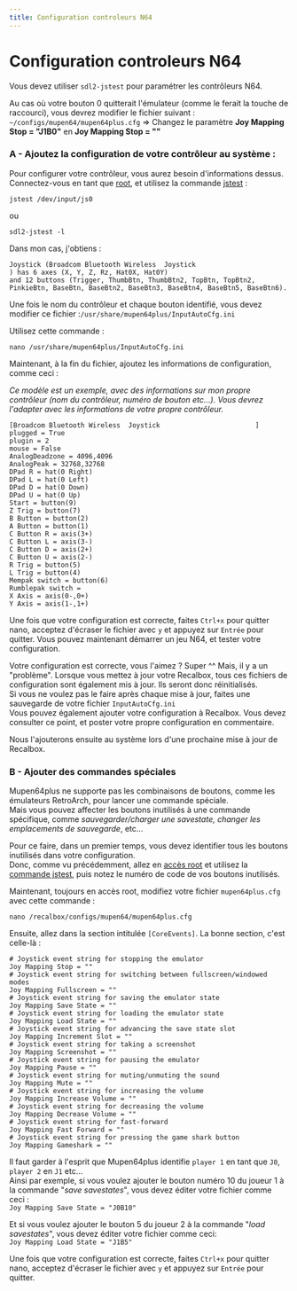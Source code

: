 ```yaml
---
title: Configuration controleurs N64
---
```


# Configuration controleurs N64

Vous devez utiliser `sdl2-jstest` pour paramétrer les contrôleurs N64.

Au cas où votre bouton 0 quitterait l'émulateur \(comme le ferait la touche de raccourci\), vous devrez modifier le fichier suivant : `~/configs/mupen64/mupen64plus.cfg` =&gt; Changez le paramètre **Joy Mapping Stop = "J1B0"** en **Joy Mapping Stop = ""** 

### A - Ajoutez la configuration de votre contrôleur au système :

Pour configurer votre contrôleur, vous aurez besoin d'informations dessus. Connectez-vous en tant que [root](/v/francais/tutoriels/systeme/acces/acces-root-via-terminal), et utilisez la commande [jstest](/v/francais/tutoriels/obsoletes/testez-votre-joystick-avec-jstest) :

`jstest /dev/input/js0`

ou

`sdl2-jstest -l`

Dans mon cas, j'obtiens :

```text
Joystick (Broadcom Bluetooth Wireless  Joystick                        ) has 6 axes (X, Y, Z, Rz, Hat0X, Hat0Y)
and 12 buttons (Trigger, ThumbBtn, ThumbBtn2, TopBtn, TopBtn2, PinkieBtn, BaseBtn, BaseBtn2, BaseBtn3, BaseBtn4, BaseBtn5, BaseBtn6).
```

Une fois le nom du contrôleur et chaque bouton identifié, vous devez modifier ce fichier :`/usr/share/mupen64plus/InputAutoCfg.ini`

Utilisez cette commande :

`nano /usr/share/mupen64plus/InputAutoCfg.ini`

Maintenant, à la fin du fichier, ajoutez les informations de configuration, comme ceci :

_Ce modèle est un exemple, avec des informations sur mon propre contrôleur \(nom du contrôleur, numéro de bouton etc...\). Vous devrez l'adapter avec les informations de votre propre contrôleur._

```text
[Broadcom Bluetooth Wireless  Joystick                        ]
plugged = True
plugin = 2
mouse = False
AnalogDeadzone = 4096,4096
AnalogPeak = 32768,32768
DPad R = hat(0 Right)
DPad L = hat(0 Left)
DPad D = hat(0 Down)
DPad U = hat(0 Up)
Start = button(9)
Z Trig = button(7)
B Button = button(2)
A Button = button(1)
C Button R = axis(3+)
C Button L = axis(3-)
C Button D = axis(2+)
C Button U = axis(2-)
R Trig = button(5)
L Trig = button(4)
Mempak switch = button(6)
Rumblepak switch = 
X Axis = axis(0-,0+)
Y Axis = axis(1-,1+)
```

Une fois que votre configuration est correcte, faites `Ctrl+x` pour quitter nano, acceptez d'écraser le fichier avec `y` et appuyez sur `Entrée` pour quitter. Vous pouvez maintenant démarrer un jeu N64, et tester votre configuration.

Votre configuration est correcte, vous l'aimez ? Super ^^ Mais, il y a un "problème". Lorsque vous mettez à jour votre Recalbox, tous ces fichiers de configuration sont également mis à jour. Ils seront donc réinitialisés.  
Si vous ne voulez pas le faire après chaque mise à jour, faites une sauvegarde de votre fichier `InputAutoCfg.ini`  
Vous pouvez également ajouter votre configuration à Recalbox. Vous devez consulter ce point, et poster votre propre configuration en commentaire.

Nous l'ajouterons ensuite au système lors d'une prochaine mise à jour de Recalbox.

### B - Ajouter des commandes spéciales

Mupen64plus ne supporte pas les combinaisons de boutons, comme les émulateurs RetroArch, pour lancer une commande spéciale.  
Mais vous pouvez affecter les boutons inutilisés à une commande spécifique, comme _sauvegarder/charger une savestate, changer les emplacements de sauvegarde_, etc...

Pour ce faire, dans un premier temps, vous devez identifier tous les boutons inutilisés dans votre configuration.  
Donc, comme vu précédemment, allez en [accès root](/v/francais/tutoriels/systeme/acces/acces-root-via-terminal) et utilisez la [commande jstest](/v/francais/tutoriels/obsoletes/testez-votre-joystick-avec-jstest), puis notez le numéro de code de vos boutons inutilisés.

Maintenant, toujours en accès root, modifiez votre fichier `mupen64plus.cfg` avec cette commande :

`nano /recalbox/configs/mupen64/mupen64plus.cfg`

Ensuite, allez dans la section intitulée `[CoreEvents]`. La bonne section, c'est celle-là :

```text
# Joystick event string for stopping the emulator
Joy Mapping Stop = ""
# Joystick event string for switching between fullscreen/windowed modes
Joy Mapping Fullscreen = ""
# Joystick event string for saving the emulator state
Joy Mapping Save State = ""
# Joystick event string for loading the emulator state
Joy Mapping Load State = ""
# Joystick event string for advancing the save state slot
Joy Mapping Increment Slot = ""
# Joystick event string for taking a screenshot
Joy Mapping Screenshot = ""
# Joystick event string for pausing the emulator
Joy Mapping Pause = ""
# Joystick event string for muting/unmuting the sound
Joy Mapping Mute = ""
# Joystick event string for increasing the volume
Joy Mapping Increase Volume = ""
# Joystick event string for decreasing the volume
Joy Mapping Decrease Volume = ""
# Joystick event string for fast-forward
Joy Mapping Fast Forward = ""
# Joystick event string for pressing the game shark button
Joy Mapping Gameshark = ""
```

Il faut garder à l'esprit que Mupen64plus identifie `player 1` en tant que `J0`, `player 2` en `J1` etc...  
Ainsi par exemple, si vous voulez ajouter le bouton numéro 10 du joueur 1 à la commande "_save savestates_", vous devez éditer votre fichier comme ceci :  
`Joy Mapping Save State = "J0B10"`

Et si vous voulez ajouter le bouton 5 du joueur 2 à la commande "_load savestates_", vous devez éditer votre fichier comme ceci:  
`Joy Mapping Load State = "J1B5"`

Une fois que votre configuration est correcte, faites `Ctrl+x` pour quitter nano, acceptez d'écraser le fichier avec `y` et appuyez sur `Entrée` pour quitter.

